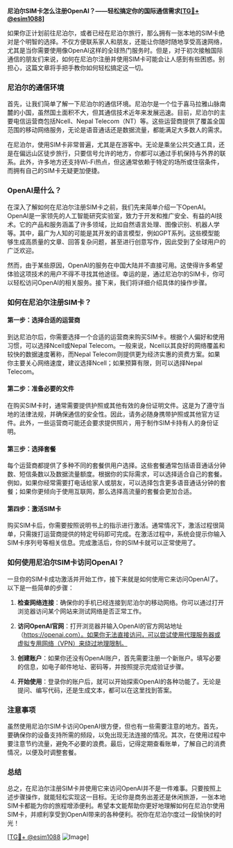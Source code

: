 **尼泊尔SIM卡怎么注册OpenAI？——轻松搞定你的国际通信需求[[TG💪+ @esim1088](https://t.me/s/esim1088)]**

如果你正计划前往尼泊尔，或者已经在尼泊尔旅行，那么拥有一张本地的SIM卡绝对是个明智的选择。不仅方便联系家人和朋友，还能让你随时随地享受高速网络，尤其是当你需要使用像OpenAI这样的全球热门服务时。但是，对于初次接触国际通信的朋友们来说，如何在尼泊尔注册并使用SIM卡可能会让人感到有些困惑。别担心，这篇文章将手把手教你如何轻松搞定这一切。

### 尼泊尔的通信环境

首先，让我们简单了解一下尼泊尔的通信环境。尼泊尔是一个位于喜马拉雅山脉南麓的小国，虽然国土面积不大，但其通信技术近年来发展迅速。目前，尼泊尔的主要电信运营商包括Ncell、Nepal Telecom（NT）等。这些运营商提供了覆盖全国范围的移动网络服务，无论是语音通话还是数据流量，都能满足大多数人的需求。

在尼泊尔，使用SIM卡非常普遍，尤其是在游客中。无论是乘坐公共交通工具，还是在偏远山区徒步旅行，只要信号允许的地方，你都可以通过手机保持与外界的联系。此外，许多地方还支持Wi-Fi热点，但这通常依赖于特定的场所或住宿条件，而拥有自己的SIM卡无疑更加便捷。

### OpenAI是什么？

在深入了解如何在尼泊尔注册SIM卡之前，我们先来简单介绍一下OpenAI。OpenAI是一家领先的人工智能研究实验室，致力于开发和推广安全、有益的AI技术。它的产品和服务涵盖了许多领域，比如自然语言处理、图像识别、机器人学等。其中，最广为人知的可能是其开发的语言模型，例如GPT系列。这些模型能够生成高质量的文章、回答复杂问题，甚至进行创意写作，因此受到了全球用户的广泛欢迎。

然而，由于某些原因，OpenAI的服务在中国大陆并不直接可用。这使得许多希望体验这项技术的用户不得不寻找其他途径。幸运的是，通过尼泊尔的SIM卡，你可以轻松访问OpenAI的相关服务。接下来，我们将详细介绍具体的操作步骤。

### 如何在尼泊尔注册SIM卡？

#### 第一步：选择合适的运营商

到达尼泊尔后，你需要选择一个合适的运营商来购买SIM卡。根据个人偏好和使用习惯，可以选择Ncell或Nepal Telecom。一般来说，Ncell以其良好的网络覆盖和较快的数据速度著称，而Nepal Telecom则提供更为经济实惠的资费方案。如果你主要关心网络速度，建议选择Ncell；如果预算有限，则可以选择Nepal Telecom。

#### 第二步：准备必要的文件

在购买SIM卡时，通常需要提供护照或其他有效的身份证明文件。这是为了遵守当地的法律法规，并确保通信的安全性。因此，请务必随身携带护照或其他官方证件。此外，一些运营商可能还会要求提供照片，用于制作SIM卡持有人的身份证明。

#### 第三步：选择套餐

每个运营商都提供了多种不同的套餐供用户选择。这些套餐通常包括语音通话分钟数、短信条数以及数据流量额度。根据你的实际需求，可以选择适合自己的套餐。例如，如果你经常需要打电话给家人或朋友，可以选择包含更多语音通话分钟的套餐；如果你更倾向于使用互联网，那么选择高流量的套餐会更加合适。

#### 第四步：激活SIM卡

购买SIM卡后，你需要按照说明书上的指示进行激活。通常情况下，激活过程很简单，只需拨打运营商提供的特定号码即可完成。在激活过程中，系统会提示你输入SIM卡序列号等相关信息。完成激活后，你的SIM卡就可以正常使用了。

### 如何使用尼泊尔SIM卡访问OpenAI？

一旦你的SIM卡成功激活并开始工作，接下来就是如何使用它来访问OpenAI了。以下是一些简单的步骤：

1. **检查网络连接**：确保你的手机已经连接到尼泊尔的移动网络。你可以通过打开浏览器访问某个网站来测试网络是否正常工作。
   
2. **访问OpenAI官网**：打开浏览器并输入OpenAI的官方网站地址（https://openai.com）。如果你无法直接访问，可以尝试使用代理服务器或虚拟专用网络（VPN）来绕过地理限制。

3. **创建账户**：如果你还没有OpenAI账户，首先需要注册一个新账户。填写必要的信息，如电子邮件地址、密码等，并按照提示完成验证步骤。

4. **开始使用**：登录你的账户后，就可以开始探索OpenAI的各种功能了。无论是提问、编写代码，还是生成文本，都可以在这里找到答案。

### 注意事项

虽然使用尼泊尔SIM卡访问OpenAI很方便，但也有一些需要注意的地方。首先，要确保你的设备支持所需的频段，以免出现无法连接的情况。其次，在使用过程中要注意节约流量，避免不必要的浪费。最后，记得定期查看账单，了解自己的消费情况，以便及时调整套餐。

### 总结

总之，在尼泊尔注册SIM卡并使用它来访问OpenAI并不是一件难事。只要按照上述步骤操作，就能轻松实现这一目标。无论你是商务出差还是休闲旅游，一张本地SIM卡都能为你的旅程增添便利。希望本文能帮助你更好地理解如何在尼泊尔使用SIM卡，并顺利享受到OpenAI带来的各种便利。祝你在尼泊尔度过一段愉快的时光！

[[TG💪+ @esim1088](https://t.me/s/esim1088) ![Image](https://i.postimg.cc/4NQfJmqS/Snipaste-2025-05-13-00-14-12.png)]